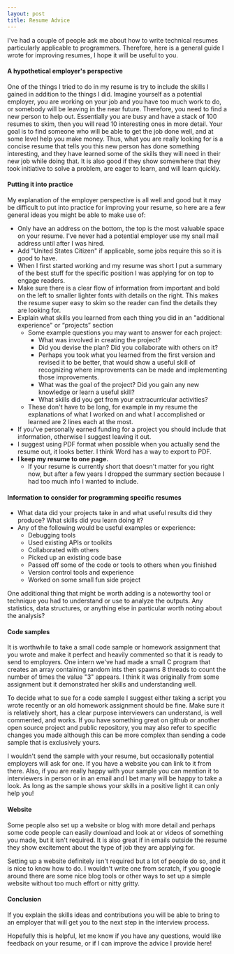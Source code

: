 ```yaml
---
layout: post
title: Resume Advice
---
```


I've had a couple of people ask me about how to write technical resumes particularly applicable to programmers. Therefore, here is a general guide I wrote for improving resumes, I hope it will be useful to you.

#### A hypothetical employer's perspective

One of the things I tried to do in my resume is try to include the skills I gained in addition to the things I did. Imagine yourself as a potential employer, you are working on your job and you have too much work to do, or somebody will be leaving in the near future. Therefore, you need to find a new person to help out. Essentially you are busy and have a stack of 100 resumes to skim, then you will read 10 interesting ones in more detail. Your goal is to find someone who will be able to get the job done well, and at some level help you make money. Thus, what you are really looking for is a concise resume that tells you this new person has done something interesting, and they have learned some of the skills they will need in their new job while doing that. It is also good if they show somewhere that they took initiative to solve a problem, are eager to learn, and will learn quickly. 

#### Putting it into practice

My explanation of the employer perspective is all well and good but it may be difficult to put into practice for improving your resume, so here are a few general ideas you might be able to make use of:

  - Only have an address on the bottom, the top is the most valuable space on your resume. I've never had a potential employer use my snail mail address until after I was hired.
  - Add "United States Citizen" if applicable, some jobs require this so it is good to have.
  - When I first started working and my resume was short I put a summary of the best stuff for the specific position I was applying for on top to engage readers.
  - Make sure there is a clear flow of information from important and bold on the left to smaller lighter fonts with details on the right. This makes the resume super easy to skim so the reader can find the details they are looking for.
  - Explain what skills you learned from each thing you did in an "additional experience" or “projects” section
    - Some example questions you may want to answer for each project:
      - What was involved in creating the project? 
      - Did you devise the plan? Did you collaborate with others on it?
      - Perhaps you took what you learned from the first version and revised it to be better, that would show a useful skill of recognizing where improvements can be made and implementing those improvements.
      - What was the goal of the project? Did you gain any new knowledge or learn a useful skill?
      - What skills did you get from your extracurricular activities?
    - These don't have to be long, for example in my resume the explanations of what I worked on and what I accomplished or learned are 2 lines each at the most.
  - If you've personally earned funding for a project you should include that information, otherwise I suggest leaving it out.
  - I suggest using PDF format when possible when you actually send the resume out, it looks better. I think Word has a way to export to PDF.
  - **I keep my resume to one page.** 
    - If your resume is currently short that doesn't matter for you right now, but after a few years I dropped the summary section because I had too much info I wanted to include.


#### Information to consider for programming specific resumes

  - What data did your projects take in and what useful results did they produce? What skills did you learn doing it?
  - Any of the following would be useful examples or experience:
    - Debugging tools
    - Used existing APIs or toolkits
    - Collaborated with others
    - Picked up an existing code base
    - Passed off some of the code or tools to others when you finished
    - Version control tools and experience
    - Worked on some small fun side project

One additional thing that might be worth adding is a noteworthy tool or technique you had to understand or use to analyze the outputs. Any statistics, data structures, or anything else in particular worth noting about the analysis?

#### Code samples

It is worthwhile to take a small code sample or homework assignment that you wrote and make it perfect and heavily commented so that it is ready to send to employers. One intern we've had made a small C program that creates an array containing random ints then spawns 8 threads to count the number of times the value "3" appears. I think it was originally from some assignment but it demonstrated her skills and understanding well.

To decide what to sue for a code sample I suggest either taking a script you wrote recently or an old homework assignment should be fine. Make sure it is relatively short, has a clear purpose interviewers can understand, is well commented, and works. If you have something great on github or another open source project and public repository, you may also refer to specific changes you made although this can be more complex than sending a code sample that is exclusively yours.

I wouldn't send the sample with your resume, but occasionally potential employers will ask for one. If you have a website you can link to it from there. Also, if you are really happy with your sample you can mention it to interviewers in person or in an email and I bet many will be happy to take a look. As long as the sample shows your skills in a positive light it can only help you!

#### Website

Some people also set up a website or blog with more detail and perhaps some code people can easily download and look at or videos of something you made, but it isn't required. It is also great if in emails outside the resume they show excitement about the type of job they are applying for. 

Setting up a website definitely isn't required but a lot of people do so, and it is nice to know how to do. I wouldn't write one from scratch, if you google around there are some nice blog tools or other ways to set up a simple website without too much effort or nitty gritty. 

#### Conclusion

If you explain the skills ideas and contributions you will be able to bring to an employer that will get you to the next step in the interview process. 

Hopefully this is helpful, let me know if you have any questions, would like feedback on your resume, or if I can improve the advice I provide here!